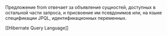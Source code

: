 
Предложение from отвечает за объявление сущностей, доступных в остальной части запроса, и присвоение им псевдонимов или, на языке спецификации JPQL, идентификационных переменных.

[[Hibernate Query Language]]
